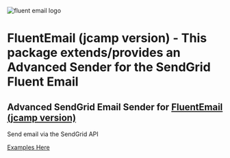 ![fluent email logo](https://raw.githubusercontent.com/lukencode/FluentEmail/master/assets/fluentemail_logo_64x64.png "FluentEmail")

# FluentEmail (jcamp version) - This package extends/provides an Advanced Sender for the SendGrid Fluent Email 

## Advanced SendGrid Email Sender for [FluentEmail (jcamp version)](https://github.com/jcamp-code/FluentEmail)


Send email via the SendGrid API 

[Examples Here](https://github.com/OuterlimitsTech/olt-fluent-email)